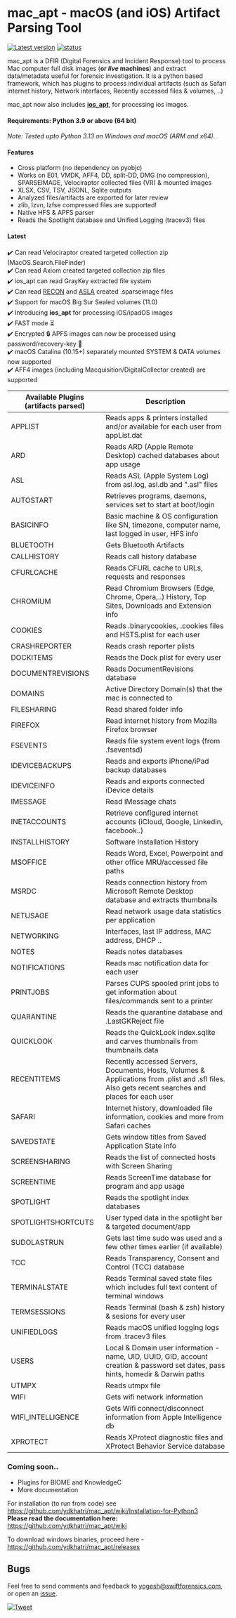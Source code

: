 # mac_apt - macOS (and iOS) Artifact Parsing Tool
[![Latest version](https://img.shields.io/badge/version-v1.13.6-blue)](https://github.com/ydkhatri/mac_apt/releases/tag/v1.13.6)
[![status](https://img.shields.io/badge/status-stable-green)]()

mac_apt is a DFIR (Digital Forensics and Incident Response) tool to process Mac computer full disk images (**or _live_ machines**) and extract data/metadata useful for forensic investigation. It is a python based framework, which has plugins to process individual artifacts (such as Safari internet history, Network interfaces, Recently accessed files & volumes, ..)

mac_apt now also includes **[ios_apt](https://swiftforensics.com/2020/12/introducing-iosapt-ios-artifact-parsing.html)**, for processing ios images.

#### Requirements: Python 3.9 or above (64 bit)
_Note: Tested upto Python 3.13 on Windows and macOS (ARM and x64)._
#### Features
* Cross platform (no dependency on pyobjc)
* Works on E01, VMDK, AFF4, DD, split-DD, DMG (no compression), SPARSEIMAGE, Velociraptor collected files (VR) & mounted images
* XLSX, CSV, TSV, JSONL, Sqlite outputs
* Analyzed files/artifacts are exported for later review
* zlib, lzvn, lzfse compressed files are supported!
* Native HFS & APFS parser
* Reads the Spotlight database and Unified Logging (tracev3) files

#### Latest
:heavy_check_mark: Can read Velociraptor created targeted collection zip (MacOS.Search.FileFinder)  
:heavy_check_mark: Can read Axiom created targeted collection zip files  
:heavy_check_mark: ios_apt can read GrayKey extracted file system  
:heavy_check_mark: Can read [RECON](https://sumuri.com/software/recon-itr/) and [ASLA](https://github.com/giuseppetotaro/asla) created .sparseimage files  
:heavy_check_mark: Support for macOS Big Sur Sealed volumes (11.0)  
:heavy_check_mark: Introducing **ios_apt** for processing iOS/ipadOS images  
:heavy_check_mark: FAST mode :hourglass_flowing_sand:  
:heavy_check_mark: Encrypted :lock: APFS images can now be processed using password/recovery-key :key:  
:heavy_check_mark: macOS Catalina (10.15+) separately mounted SYSTEM & DATA volumes now supported  
:heavy_check_mark: AFF4 images (including Macquisition/DigitalCollector created) are supported  

Available Plugins (artifacts parsed) | Description
------------------ | ---------------
APPLIST | Reads apps & printers installed and/or available for each user from appList.dat
ARD | Reads ARD (Apple Remote Desktop) cached databases about app usage
ASL | Reads ASL (Apple System Log) from asl.log, asl.db and ".asl" files
AUTOSTART | Retrieves programs, daemons, services set to start at boot/login
BASICINFO | Basic machine & OS configuration like SN, timezone, computer name, last logged in user, HFS info
BLUETOOTH | Gets Bluetooth Artifacts
CALLHISTORY | Reads call history database
CFURLCACHE | Reads CFURL cache to URLs, requests and responses
CHROMIUM | Read Chromium Browsers (Edge, Chrome, Opera,..) History, Top Sites, Downloads and Extension info
COOKIES | Reads .binarycookies, .cookies files and HSTS.plist for each user
CRASHREPORTER | Reads crash reporter plists
DOCKITEMS | Reads the Dock plist for every user
DOCUMENTREVISIONS | Reads DocumentRevisions database
DOMAINS | Active Directory Domain(s) that the mac is connected to
FILESHARING | Read shared folder info
FIREFOX | Read internet history from Mozilla Firefox browser
FSEVENTS | Reads file system event logs (from .fseventsd)
IDEVICEBACKUPS | Reads and exports iPhone/iPad backup databases
IDEVICEINFO | Reads and exports connected iDevice details
IMESSAGE | Read iMessage chats
INETACCOUNTS | Retrieve configured internet accounts (iCloud, Google, Linkedin, facebook..)
INSTALLHISTORY | Software Installation History
MSOFFICE | Reads Word, Excel, Powerpoint and other office MRU/accessed file paths
MSRDC | Reads connection history from Microsoft Remote Desktop database and extracts thumbnails
NETUSAGE | Read network usage data statistics per application
NETWORKING | Interfaces, last IP address, MAC address, DHCP ..
NOTES | Reads notes databases
NOTIFICATIONS | Reads mac notification data for each user
PRINTJOBS | Parses CUPS spooled print jobs to get information about files/commands sent to a printer
QUARANTINE | Reads the quarantine database and .LastGKReject file
QUICKLOOK | Reads the QuickLook index.sqlite and carves thumbnails from thumbnails.data
RECENTITEMS | Recently accessed Servers, Documents, Hosts, Volumes & Applications from .plist and .sfl files. Also gets recent searches and places for each user
SAFARI | Internet history, downloaded file information, cookies and more from Safari caches
SAVEDSTATE | Gets window titles from Saved Application State info
SCREENSHARING | Reads the list of connected hosts with Screen Sharing
SCREENTIME | Reads ScreenTime database for program and app usage
SPOTLIGHT | Reads the spotlight index databases
SPOTLIGHTSHORTCUTS | User typed data in the spotlight bar & targeted document/app
SUDOLASTRUN | Gets last time sudo was used and a few other times earlier (if available)
TCC | Reads Transparency, Consent and Control (TCC) database
TERMINALSTATE | Reads Terminal saved state files which includes full text content of terminal windows
TERMSESSIONS | Reads Terminal (bash & zsh) history & sesions for every user
UNIFIEDLOGS | Reads macOS unified logging logs from .tracev3 files
USERS | Local & Domain user information - name, UID, UUID, GID, account creation & password set dates, pass hints, homedir & Darwin paths
UTMPX | Reads utmpx file
WIFI | Gets wifi network information
WIFI_INTELLIGENCE | Gets Wifi connect/disconnect information from Apple Intelligence db
XPROTECT | Reads XProtect diagnostic files and XProtect Behavior Service database

### Coming soon..
* Plugins for BIOME and KnowledgeC
* More documentation

For installation (to run from code) see https://github.com/ydkhatri/mac_apt/wiki/Installation-for-Python3  
**Please read the documentation here:** https://github.com/ydkhatri/mac_apt/wiki

To download windows binaries, proceed here - https://github.com/ydkhatri/mac_apt/releases

## Bugs
Feel free to send comments and feedback to yogesh@swiftforensics.com, or open an [issue](https://github.com/ydkhatri/mac_apt/issues).  

[![Tweet](https://img.shields.io/twitter/url?style=social&url=https%3A%2F%2Ftwitter.com%2Fswiftforensics)](https://twitter.com/swiftforensics)
